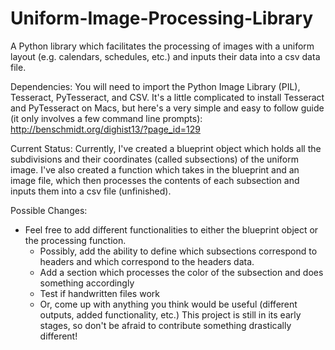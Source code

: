 # Uniform-Image-Processing-Library
A Python library which facilitates the processing of images with a uniform layout (e.g. calendars, schedules, etc.) and inputs their data into a csv data file.

Dependencies:
You will need to import the Python Image Library (PIL), Tesseract, PyTesseract, and CSV.
It's a little complicated to install Tesseract and PyTesseract on Macs, but here's a very simple and easy to follow guide (it only involves a few command line prompts): http://benschmidt.org/dighist13/?page_id=129

Current Status:
Currently, I've created a blueprint object which holds all the subdivisions and their coordinates (called subsections) of the uniform image. I've also created a function which takes in the blueprint and an image file, which then processes the contents of each subsection and inputs them into a csv file (unfinished).

Possible Changes:
- Feel free to add different functionalities to either the blueprint object or the processing function.
  - Possibly, add the ability to define which subsections correspond to headers and which correspond to the headers data.
  - Add a section which processes the color of the subsection and does something accordingly
  - Test if handwritten files work
  - Or, come up with anything you think would be useful (different outputs, added functionality, etc.) This project is still in its early stages, so don't be afraid to contribute something drastically different!
